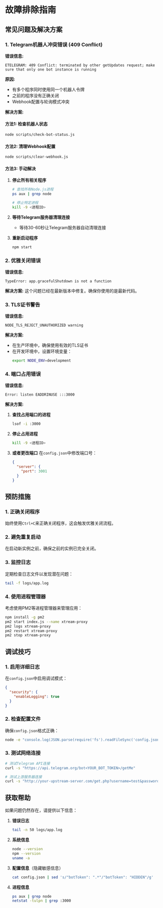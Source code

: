 # 故障排除指南

## 常见问题及解决方案

### 1. Telegram机器人冲突错误 (409 Conflict)

**错误信息:**
```
ETELEGRAM: 409 Conflict: terminated by other getUpdates request; make sure that only one bot instance is running
```

**原因:**
- 有多个程序同时使用同一个机器人令牌
- 之前的程序没有正确关闭
- Webhook配置与轮询模式冲突

**解决方案:**

#### 方法1: 检查机器人状态
```bash
node scripts/check-bot-status.js
```

#### 方法2: 清理Webhook配置
```bash
node scripts/clear-webhook.js
```

#### 方法3: 手动解决
1. **停止所有相关程序**
   ```bash
   # 查找所有Node.js进程
   ps aux | grep node
   
   # 停止特定进程
   kill -9 <进程ID>
   ```

2. **等待Telegram服务器清理连接**
   - 等待30-60秒让Telegram服务器自动清理连接

3. **重新启动程序**
   ```bash
   npm start
   ```

### 2. 优雅关闭错误

**错误信息:**
```
TypeError: app.gracefulShutdown is not a function
```

**解决方案:**
这个问题已经在最新版本中修复。确保你使用的是最新代码。

### 3. TLS证书警告

**错误信息:**
```
NODE_TLS_REJECT_UNAUTHORIZED warning
```

**解决方案:**
- 在生产环境中，确保使用有效的TLS证书
- 在开发环境中，设置环境变量：
  ```bash
  export NODE_ENV=development
  ```

### 4. 端口占用错误

**错误信息:**
```
Error: listen EADDRINUSE :::3000
```

**解决方案:**
1. **查找占用端口的进程**
   ```bash
   lsof -i :3000
   ```

2. **停止占用进程**
   ```bash
   kill -9 <进程ID>
   ```

3. **或者更改端口**
   在`config.json`中修改端口号：
   ```json
   {
     "server": {
       "port": 3001
     }
   }
   ```

## 预防措施

### 1. 正确关闭程序
始终使用`Ctrl+C`来正确关闭程序，这会触发优雅关闭流程。

### 2. 避免重复启动
在启动新实例之前，确保之前的实例已完全关闭。

### 3. 监控日志
定期检查日志文件以发现潜在问题：
```bash
tail -f logs/app.log
```

### 4. 使用进程管理器
考虑使用PM2等进程管理器来管理应用：
```bash
npm install -g pm2
pm2 start index.js --name xtream-proxy
pm2 logs xtream-proxy
pm2 restart xtream-proxy
pm2 stop xtream-proxy
```

## 调试技巧

### 1. 启用详细日志
在`config.json`中启用调试模式：
```json
{
  "security": {
    "enableLogging": true
  }
}
```

### 2. 检查配置文件
确保`config.json`格式正确：
```bash
node -e "console.log(JSON.parse(require('fs').readFileSync('config.json', 'utf8')))"
```

### 3. 测试网络连接
```bash
# 测试Telegram API连接
curl -s "https://api.telegram.org/bot<YOUR_BOT_TOKEN>/getMe"

# 测试上游服务器连接
curl -s "http://your-upstream-server.com/get.php?username=test&password=test"
```

## 获取帮助

如果问题仍然存在，请提供以下信息：

1. **错误日志**
   ```bash
   tail -n 50 logs/app.log
   ```

2. **系统信息**
   ```bash
   node --version
   npm --version
   uname -a
   ```

3. **配置信息**（隐藏敏感信息）
   ```bash
   cat config.json | sed 's/"botToken": ".*"/"botToken": "HIDDEN"/g'
   ```

4. **进程信息**
   ```bash
   ps aux | grep node
   netstat -tulpn | grep :3000
   ``` 